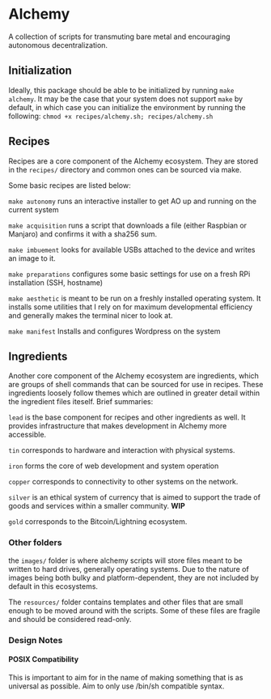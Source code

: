 # Alchemy
A collection of scripts for transmuting bare metal and encouraging
autonomous decentralization.

## Initialization
Ideally, this package should be able to be initialized by running `make alchemy`.
It may be the case that your system does not support `make` by default,
in which case you can initialize the environment by running the following:
`chmod +x recipes/alchemy.sh; recipes/alchemy.sh`

## Recipes
Recipes are a core component of the Alchemy ecosystem. They are stored
in the `recipes/` directory and common ones can be sourced via make.

Some basic recipes are listed below:

`make autonomy` runs an interactive installer to get AO up and running on the current system

`make acquisition` runs a script that downloads a file (either Raspbian or Manjaro) and confirms it with a sha256 sum.

`make imbuement` looks for available USBs attached to the device and writes an image to it.

`make preparations` configures some basic settings for use on a fresh RPi installation (SSH, hostname)

`make aesthetic` is meant to be run on a freshly installed operating system.
It installs some utilities that I rely on for maximum developmental
efficiency and generally makes the terminal nicer to look at.

`make manifest` Installs and configures Wordpress on the system

## Ingredients
Another core component of the Alchemy ecosystem are ingredients, which
are groups of shell commands that can be sourced for use in recipes.
These ingredients loosely follow themes which are outlined in greater
detail within the ingredient files iteself. Brief summaries:

`lead` is the base component for recipes and other ingredients as well.
It provides infrastructure that makes development in Alchemy more accessible.

`tin` corresponds to hardware and interaction with physical systems.

`iron` forms the core of web development and system operation

`copper` corresponds to connectivity to other systems on the network.

`silver` is an ethical system of currency that is aimed to support the trade
of goods and services within a smaller community. **WIP**

`gold` corresponds to the Bitcoin/Lightning ecosystem.

### Other folders
the `images/` folder is where alchemy scripts will store files meant to be written to hard drives, generally operating systems.
Due to the nature of images being both bulky and platform-dependent, they are not included by default in this ecosystems.

The `resources/` folder contains templates and other files that are small enough to be moved around with the scripts.
Some of these files are fragile and should be considered read-only.

### Design Notes
#### POSIX Compatibility
This is important to aim for in the name of making something that is
as universal as possible. Aim to only use /bin/sh compatible syntax.

